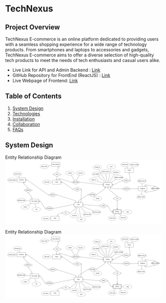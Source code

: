 # TechNexus

## Project Overview

TechNexus E-commerce is an online platform dedicated to providing users with a seamless shopping experience for a wide range of technology products. From smartphones and laptops to accessories and gadgets, TechNexus E-commerce aims to offer a diverse selection of high-quality tech products to meet the needs of tech enthusiasts and casual users alike.

* Live Link for API and Admin Backend : [Link](https://github.com/lurbh/TechNexus-Backend/tree/db_migrate)
* GitHub Repository for FrontEnd (ReactJS) : [Link](https://github.com/lurbh/TechNexus-Frontend)
* Live Webpage of Frontend: [Link](https://github.com/lurbh/TechNexus-Frontend)


## Table of Contents
1. [System Design](#system-design)
2. [Technologies](#technologies)
3. [Installation](#installation)
4. [Collaboration](#collaboration)
5. [FAQs](#faqs)

## System Design
Entity Relationship Diagram
![ERD Image](/ERD.png)

Entity Relationship Diagram
![ERD Image](/ERD.png)

